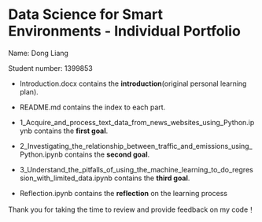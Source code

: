 # Data Science for Smart Environments - Individual Portfolio

Name: Dong Liang

Student number: 1399853

- Introduction.docx contains the **introduction**(original personal learning plan).

- README.md contains the index to each part.

- 1_Acquire_and_process_text_data_from_news_websites_using_Python.ipynb contains the **first goal**.

- 2_Investigating_the_relationship_between_traffic_and_emissions_using_Python.ipynb contains the **second goal**.

- 3_Understand_the_pitfalls_of_using_the_machine_learning_to_do_regression_with_limited_data.ipynb contains the **third goal**.

- Reflection.ipynb contains the **reflection** on the learning process

Thank you for taking the time to review and provide feedback on my code！
